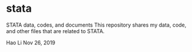 # stata
STATA data, codes, and documents
This repository shares my data, code, and other files that are related to STATA.

Hao Li
Nov 26, 2019
